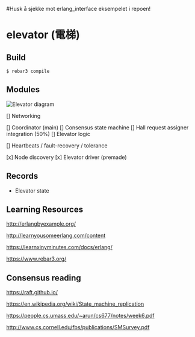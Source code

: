 #Husk å sjekke mot erlang_interface eksempelet i repoen!

elevator (電梯)
=====

Build
-----
    $ rebar3 compile

Modules
----
![Elevator diagram](https://github.com/TTK4145/project-wrong_on_so_many_levels/blob/master/doc/elevator_project.png)


[] Networking

[] Coordinator (main)
[] Consensus state machine
[] Hall request assigner integration (50%)
[] Elevator logic

[] Heartbeats / fault-recovery / tolerance

[x] Node discovery
[x] Elevator driver (premade)

Records
----
* Elevator state


Learning Resources
-----

http://erlangbyexample.org/

http://learnyousomeerlang.com/content

https://learnxinyminutes.com/docs/erlang/

https://www.rebar3.org/

Consensus reading
-----

https://raft.github.io/

https://en.wikipedia.org/wiki/State_machine_replication

https://people.cs.umass.edu/~arun/cs677/notes/week6.pdf

http://www.cs.cornell.edu/fbs/publications/SMSurvey.pdf

